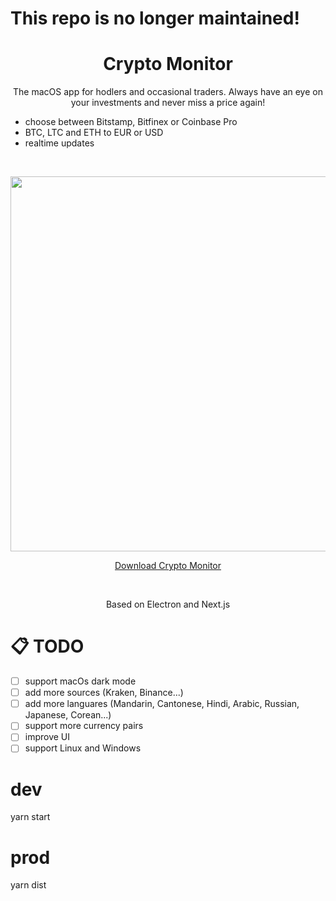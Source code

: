 <h1>This repo is no longer maintained!</h1>


<h1 align="center">Crypto Monitor</h1>

<p align="center">
The macOS app for hodlers and occasional traders. Always have an eye on your investments and never miss a price again!
<ul><li>choose between Bitstamp, Bitfinex or Coinbase Pro</li>
<li>BTC, LTC and ETH to EUR or USD</li>
<li>realtime updates</li>
</ul>
<br>
<p align="center">
<img width="600" src="https://raw.githubusercontent.com/stefanoTron/crypto-monitor/master/screen.png"/>
</p>
<p align="center">
<a href="https://github.com/stefanoTron/crypto-monitor/releases/download/1.0.0/Crypto.Monitor-1.0.0.dmg">Download Crypto Monitor</a>
</p>
<br>
<p align="center">Based on Electron and Next.js
</p>

# 📋 TODO

- [ ] support macOs dark mode
- [ ] add more sources (Kraken, Binance...)
- [ ] add more languares (Mandarin, Cantonese, Hindi, Arabic, Russian, Japanese, Corean...)
- [ ] support more currency pairs
- [ ] improve UI
- [ ] support Linux and Windows

# dev

yarn start

# prod

yarn dist
